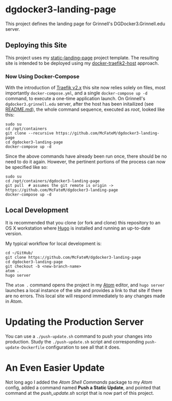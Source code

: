 # dgdocker3-landing-page

This project defines the landing page for Grinnell's DGDocker3.Grinnell.edu server.

## Deploying this Site

This project uses my [static-landing-page](https://github.com/McFateM/static-landing-page) project template. The resulting site is intended to be deployed using my [docker-traefik2-host](https://github.com/McFateM/docker-traefik2-host) approach.

### Now Using Docker-Compose

With the introduction of [Traefik v2.x](https://traefik.io) this site now relies solely on files, most importantly `docker-compose.yml`, and a single `docker-compose up -d` command, to execute a one-time application launch. On Grinnell's `dgdocker3.grinnell.edu` server, after the host has been initailized (see [README.md](https://github.com/McFateM/docker-traefik2-host)), the whole command sequence, executed as _root_, looked like this:

```
sudo su
cd /opt/containers
git clone --recursive https://github.com/McFateM/dgdocker3-landing-page
cd dgdocker3-landing-page
docker-compose up -d
```

Since the above commands have already been run once, there should be no need to do it again. However, the pertinent portions of the process can now be specified like so:

```
sudo su
cd /opt/containers/dgdocker3-landing-page
git pull  # assumes the git remote is origin -> https://github.com/McFateM/dgdocker3-landing-page
docker-compose up -d
```

## Local Development

It is recommended that you clone (or fork and clone) this repository to an OS X workstation where [Hugo](https://gohugo.io) is installed and running an up-to-date version.

My typical workflow for local development is:

```
cd ~/GitHub/
git clone https://github.com/McFateM/dgdocker3-landing-page
cd dgdocker3-landing-page
git checkout -b <new-branch-name>
atom .
hugo server
```

The `atom .` command opens the project in my [Atom](https://atom.io) editor, and `hugo server` launches a local instance of the site and provides a link to that site if there are no errors.  This local site will respond immediately to any changes made in Atom.

# Updating the Production Server

You can use a `./push-update.sh` command to push your changes into production.  Study the `./push-update.sh` script and corresponding `push-update-Dockerfile` configuration to see all that it does.

# An Even Easier Update

Not long ago I added the _Atom Shell Commands_ package to my _Atom_ config, added a command named **Push a Static Update**, and pointed that command at the _push_update.sh_ script that is now part of this project.

<!--
That _bash_ script, does just a few things, and it reads like this:

```bash
#!/bin/bash
cd ~/Projects/static-landing-page
perl -i.bak -lpe 'BEGIN { sub inc { my ($num) = @_; ++$num } } s/(build = )(\d+)/$1 . (inc($2))/eg' config.toml
docker image build -t landing-update .
docker login
docker tag landing-update mcfatem/stati-landing:latest
docker push mcfatem/static-landing:latest
```
The `perl...` line runs a text substitution that opens the project's `config.toml` file, parses it looking for a string that matches `build = ` followed by an integer.  The substitution increments that interger by one and puts the result back into an updated `config.toml` file.  The result is eventually the `Build 14`, or whatever number, that you see just below the site title and descriptions.

The rest of the _push_update.sh_ script is responsible for building a new docker image, logging in to _Docker Hub_, tagging the new image as the `:latest` version of _static-landing_, and pushing that new tagged image to my _Docker Hub_ account where _Watchtower_ can do its thing.
-->
